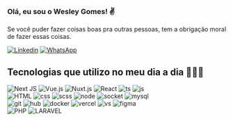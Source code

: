 ### Olá, eu sou o Wesley Gomes! ✌️
Se você puder fazer coisas boas pra outras pessoas, tem a obrigação moral de fazer essas coisas.

[![Linkedin](https://img.shields.io/badge/LinkedIn-0077B5?style=for-the-badge&logo=linkedin&logoColor=white)](https://www.linkedin.com/in/wesley-gomes-b2bb79205/)
[![WhatsApp](https://img.shields.io/badge/WhatsApp-25D366?style=for-the-badge&logo=whatsapp&logoColor=white)](http://wa.me/5533988546600?text=Olá%20vim%20através%20do%20o%20seu%20Github.) 
<br>
## Tecnologias que utilizo no meu dia a dia 👨🏿‍💻
![Next JS](https://camo.githubusercontent.com/6a23980fc783b26a221d165b73343e7e277719811c312f49857cb327266c5eeb/68747470733a2f2f696d672e736869656c64732e696f2f62616467652f2d4e6578742e4a532d3333333333333f7374796c653d666c6174266c6f676f3d4e6578742e4a53)
![Vue.js](https://camo.githubusercontent.com/f538532d3f8ac2a4b6d4ab8f626752ff272d4c30905262d5b5a8407c4d411c06/68747470733a2f2f696d672e736869656c64732e696f2f62616467652f2d5675652e6a732d3333333333333f7374796c653d666c6174266c6f676f3d7675652e6a73) 
![Nuxt.js](https://camo.githubusercontent.com/4eef2570c274d934f426f5d9ed4407c8a841143ede050bc1fb663b787d61e306/68747470733a2f2f696d672e736869656c64732e696f2f62616467652f2d4e7578742e6a732d3333333333333f7374796c653d666c6174266c6f676f3d6e7578742e6a73)
![React](https://camo.githubusercontent.com/7c93bbc57eb6905b1ed71e40e206bfd9c36cbdcb400d2f9c5c4a3dbf9a188b42/68747470733a2f2f696d672e736869656c64732e696f2f62616467652f2d52656163742d3333333333333f7374796c653d666c6174266c6f676f3d7265616374)
![ts](https://camo.githubusercontent.com/195b69f9063169b3605c646da908a17893dabf6707975250fc13142453d62340/68747470733a2f2f696d672e736869656c64732e696f2f62616467652f2d547970655363726970742d3333333333333f7374796c653d666c6174266c6f676f3d74797065736372697074)
![js](https://camo.githubusercontent.com/849a6060207020da1289e5e796ab5313646ae5cac8a6bee756d8d55f59efa19f/68747470733a2f2f696d672e736869656c64732e696f2f62616467652f2d4a6176615363726970742d3333333333333f7374796c653d666c6174266c6f676f3d6a617661736372697074)
<br>
![HTML](https://camo.githubusercontent.com/272d0761cd3bbac5e3cf14bb34cb474af265057dfa7f5af61efeeb9980eda12c/68747470733a2f2f696d672e736869656c64732e696f2f62616467652f2d48544d4c352d3333333333333f7374796c653d666c6174266c6f676f3d48544d4c35) 
![css](https://camo.githubusercontent.com/ff6ac0e98627c059bc238e9880f8fcc42ac0223bd170146439ea4bdb9bb8b8df/68747470733a2f2f696d672e736869656c64732e696f2f62616467652f2d435353332d3333333333333f7374796c653d666c6174266c6f676f3d43535333266c6f676f436f6c6f723d313537324236)
![scss](https://camo.githubusercontent.com/b4921a1961c7f5af46fc4cf1f93e42f7b345007710ba4c110fe9188e1624273f/68747470733a2f2f696d672e736869656c64732e696f2f62616467652f2d534153532d3333333333333f7374796c653d666c6174266c6f676f3d53415353)
![node](https://camo.githubusercontent.com/ea7c725e084bfc4be0cb460c0bbc102c68db227b4b37e38434157c8e72bc9f77/68747470733a2f2f696d672e736869656c64732e696f2f62616467652f2d4e6f64652e4a532d3333333333333f7374796c653d666c6174266c6f676f3d4e6f64652e6a53)
![socket](https://camo.githubusercontent.com/c8a4579c8835416d88e75c2ffd131fc410d9decab7dff494116ea327f0d5a982/68747470733a2f2f696d672e736869656c64732e696f2f62616467652f2d536f636b65742e696f2d3333333333333f7374796c653d666c6174266c6f676f3d736f636b65742e696f)
![mysql](https://camo.githubusercontent.com/d00f4f9ff6e65f869a59d3f033b93a257f595da2981deb37b6c8dd3dacccc9a8/68747470733a2f2f696d672e736869656c64732e696f2f62616467652f2d4d7953514c2d3333333333333f7374796c653d666c6174266c6f676f3d4d7953514c)
<br>
![git](https://camo.githubusercontent.com/03ffb2569aad0ebb1f6cbf48a97bc02b46b3f93a6503e2f442f77877b0d91b5c/68747470733a2f2f696d672e736869656c64732e696f2f62616467652f2d4769742d3333333333333f7374796c653d666c6174266c6f676f3d676974)
![hub](https://camo.githubusercontent.com/abbb966b6e9da13ae88304c28c53ea42a6ff948f9be2753445f008b0ad7e8f6d/68747470733a2f2f696d672e736869656c64732e696f2f62616467652f2d4769744875622d3333333333333f7374796c653d666c6174266c6f676f3d676974687562)
![docker](https://camo.githubusercontent.com/10eafd2c5899d4af2290bb1f266aaf3438e610d2c567cabb90912ebab8b2f5fa/68747470733a2f2f696d672e736869656c64732e696f2f62616467652f2d446f636b65722d3333333333333f7374796c653d666c6174266c6f676f3d646f636b6572)
![vercel](https://camo.githubusercontent.com/c96cd467959cdda205f5cd37db42ed7c1c6da269da0ac3f2612322d12fab8e5a/68747470733a2f2f696d672e736869656c64732e696f2f62616467652f2d56657263656c2d3333333333333f7374796c653d666c6174266c6f676f3d76657263656c)
![vs](https://camo.githubusercontent.com/e0da8f5240a86498f16767244eabe51079fe8626f13c479a43b4b64ac2ffa05e/68747470733a2f2f696d672e736869656c64732e696f2f62616467652f2d56697375616c25323053747564696f253230436f64652d3333333333333f7374796c653d666c6174266c6f676f3d76697375616c2d73747564696f2d636f6465266c6f676f436f6c6f723d303037414343)
![figma](https://camo.githubusercontent.com/33ccaa5b644f28194a87de1326f5ab892af79633109aec1770918be5bf1d77ee/68747470733a2f2f696d672e736869656c64732e696f2f62616467652f2d4669676d612d3333333333333f7374796c653d666c6174266c6f676f3d6669676d61266c6f676f436f6c6f723d313537324236)
<br>
![PHP](https://camo.githubusercontent.com/8215b267e1973986509c91732fd99c9cde3bc3f7f9475fc5727ddbf48b6c3d94/68747470733a2f2f696d672e736869656c64732e696f2f62616467652f2d5048502d3030303f266c6f676f3d706870)
![LARAVEL](https://camo.githubusercontent.com/e2271ca6c15810883fbd83ee15b2ae39af727098494301bfb380a5b944ec2921/68747470733a2f2f696d672e736869656c64732e696f2f62616467652f2d4c61726176656c2d3030303f266c6f676f3d6c61726176656c)


